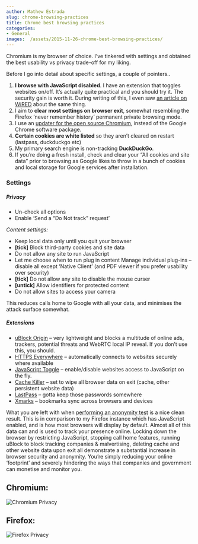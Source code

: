 ```yaml
---
author: Mathew Estrada
slug: chrome-browsing-practices
title: Chrome best browsing practices
categories:
- General
images:  /assets/2015-11-26-chrome-best-browsing-practices/
---
```

Chromium is my browser of choice. I’ve tinkered with settings and obtained the best usability vs privacy trade-off for my liking.

Before I go into detail about specific settings, a couple of pointers..

1. **I browse with JavaScript disabled**. I have an extension that toggles websites on/off. It’s actually quite practical and you should try it. The security gain is worth it. During writing of this, I even saw [an article on WiRED](http://www.wired.com/2015/11/i-turned-off-javascript-for-a-whole-week-and-it-was-glorious/) about the same thing.
2. I aim to **clear most settings on browser exit**, somewhat resembling the Firefox ‘never remember history’ permanent private browsing mode.
3. I use an [updater for the open source Chromium](http://chromium.woolyss.com/download/), instead of the Google Chrome software package.
4. **Certain cookies are white listed** so they aren’t cleared on restart (lastpass, duckduckgo etc)
5. My primary search engine is non-tracking **DuckDuckGo**.
6. If you’re doing a fresh install, check and clear your “All cookies and site data” prior to browsing as Google likes to throw in a bunch of cookies and local storage for Google services after installation.

### Settings

##### Privacy

- Un-check all options
- Enable ‘Send a “Do Not track” request’

*Content settings:*

- Keep local data only until you quit your browser
- **[tick]** Block third-party cookies and site data
- Do not allow any site to run JavaScript
- Let me choose when to run plug in content
  Manage individual plug-ins – disable all except ‘Native Client’ (and PDF viewer if you prefer usability over security)
- **[tick]** Do not allow any site to disable the mouse curser
- **[untick]** Allow identifiers for protected content
- Do not allow sites to access your camera

This reduces calls home to Google with all your data, and minimises the attack surface somewhat.



##### Extensions

- [uBlock Origin](https://chrome.google.com/webstore/detail/ublock-origin/cjpalhdlnbpafiamejdnhcphjbkeiagm) – very lightweight and blocks a multitude of online ads, trackers, potential threats and WebRTC local IP reveal. If you don’t use this, you should.
- [HTTPS Everywhere](https://chrome.google.com/webstore/detail/https-everywhere/gcbommkclmclpchllfjekcdonpmejbdp) – automatically connects to websites securely where available
- [JavaScript Toggle](https://chrome.google.com/webstore/detail/quick-javascript-switcher/geddoclleiomckbhadiaipdggiiccfje) – enable/disable websites access to JavaScript on the fly.
- [Cache Killer](https://chrome.google.com/webstore/detail/cache-killer/jpfbieopdmepaolggioebjmedmclkbap) – set to wipe all browser data on exit (cache, other persistent website data)
- [LastPass](https://chrome.google.com/webstore/detail/lastpass-free-password-ma/hdokiejnpimakedhajhdlcegeplioahd) – gotta keep those passwords somewhere
- [Xmarks](https://chrome.google.com/webstore/detail/xmarks-bookmark-sync/ajpgkpeckebdhofmmjfgcjjiiejpodla) – bookmarks sync across browsers and devices



What you are left with when [performing an anonymity test](http://ip-check.info/) is a nice clean result. This is in comparison to my Firefox instance which has JavaScript enabled, and is how most browsers will display by default. Almost all of this data can and is used to track your presence online. Locking down the browser by restricting JavaScript, stopping call home features, running uBlock to block tracking companies & malvertising, deleting cache and other website data upon exit all demonstrate a substantial increase in browser security and anonymity. You’re simply reducing your online ‘footprint’ and severely hindering the ways that companies and government can monetise and monitor you.

 

## **Chromium:**

![Chromium Privacy]({{page.images}}Chromium.png)

## **Firefox:**

![Firefox Privacy]({{page.images}}Firefox.png)

 